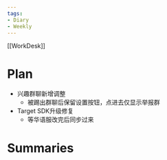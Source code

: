```yaml
---
tags:
- Diary 
- Weekly
---
```

[[WorkDesk]]
# Plan
- 兴趣群聊新增调整
	- 被踢出群聊后保留设置按钮，点进去仅显示举报群
- Target SDK升级修复
	- 等华语服改完后同步过来
# Summaries 
